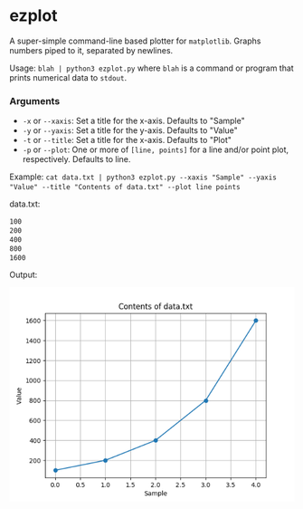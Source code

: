 # ezplot
A super-simple command-line based plotter for `matplotlib`. Graphs numbers piped to it, separated by newlines.

Usage: `blah | python3 ezplot.py` where `blah` is a command or program that prints numerical data to `stdout`.

### Arguments

* `-x` or `--xaxis`: Set a title for the x-axis. Defaults to "Sample"
* `-y` or `--yaxis`: Set a title for the y-axis. Defaults to "Value"
* `-t` or `--title`: Set a title for the x-axis. Defaults to "Plot"
* `-p` or `--plot`: One or more of `[line, points]` for a line and/or point plot, respectively. Defaults to line.



Example: `cat data.txt | python3 ezplot.py --xaxis "Sample" --yaxis "Value" --title "Contents of data.txt" --plot line points`

data.txt:

```
100
200
400
800
1600
```

Output:

![](https://github.com/SomeInterestingUserName/ezplot/raw/master/doc/Figure_example.png "An example plot")
